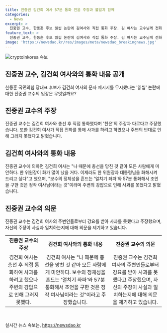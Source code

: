 ```yaml
---
title: 진중권 김건희 여사 57분 통화 친윤 주장과 불일치 함께
categories:
  - News
excerpt: >
  진중권 교수, 한동훈 후보 읽씹 논란에 김여사와 직접 통화 주장. 김 여사는 교수님께 전화해야 했다고 후회 및 주변에서 사과 못 하게 말렸다 주장. 진 교수는 친윤 주장과 다르다며 여사가 총선을 망치지 않았다고 반박. 친윤계와 원희룡 캠프 측의 진 교수에게 문자 메시지를 보여준 의혹을 반박하기 위해 김 여사와의 통화를 공개.
feature_text: >
  진중권 교수, 한동훈 후보 읽씹 논란에 김여사와 직접 통화 주장. 김 여사는 교수님께 전화해야 했다고 후회 및 주변에서 사과 못 하게 말렸다 주장. 진 교수는 친윤 주장과 다르다며 여사가 총선을 망치지 않았다고 반박. 친윤계와 원희룡 캠프 측의 진 교수에게 문자 메시지를 보여준 의혹을 반박하기 위해 김 여사와의 통화를 공개.
image: 'https://newsdao.kr/res/images/meta/newsdao_breakingnews.jpg'
---
```


<p><img src="https://newsdao.kr/res/images/meta/newsdao_breakingnews.jpg" alt="cryptoinkorea 속보" /></p>

<h2>진중권 교수, 김건희 여사와의 통화 내용 공개</h2>

<p data-ke-size="size16">한동훈 국민의힘 당대표 후보가 김건희 여사의 문자 메시지를 무시했다는 '읽씹' 논란에 대한 진중권 교수의 입장은 무엇일까요?</p>

<h2>진중권 교수의 주장</h2>

<p data-ke-size="size16">진중권 교수는 김건희 여사와 총선 후 직접 통화했다며 '친윤'의 주장과 다르다고 주장했습니다. 또한 김건희 여사가 직접 전화를 통해 사과를 하려고 하였으나 주변의 반대로 인해 그러지 못했다고 밝혔습니다.</p>

<h2>김건희 여사와의 통화 내용</h2>

<p data-ke-size="size16">진중권 교수에 의하면 김건희 여사는 "나 때문에 총선을 망친 것 같아 모든 사람에게 미안하다. 한 위원장이 화가 많이 났을 거다. 이제라도 한 위원장과 대통령님을 화해시켜 드리고 싶다"고 했으며, "보수의 정체성을 흔드는 '얼치기 좌파'와 57분 통화해서 조언을 구한 것은 정작 여사님이라는 것"이라며 주변의 강압으로 인해 사과를 못했다고 밝혔습니다.</p>

<h2>진중권 교수의 의문</h2>

<p data-ke-size="size16">진중권 교수는 김건희 여사의 주변인들로부터 강요를 받아 사과를 못했다고 주장했으며, 자신의 주장이 사실과 일치하는지에 대해 의문을 제기하고 있습니다.</p>

<table>
<tbody>
<tr>
<td style="text-align: center; height: 17px;"><b>진중권 교수의 주장</b></td>
<td style="text-align: center; height: 17px;"><b>김건희 여사와의 통화 내용</b></td>
<td style="text-align: center; height: 17px;"><b>진중권 교수의 의문</b></td>
</tr>
<tr>
<td style="text-align: center; height: 17px;">김건희 여사는 총선 후 직접 통화하여 사과를 하려고 했으나 주변의 강압으로 인해 그러지 못했다.</td>
<td style="text-align: center; height: 17px;">김건희 여사는 "나 때문에 총선을 망친 것 같아 모든 사람에게 미안하다. 보수의 정체성을 흔드는 '얼치기 좌파'와 57분 통화해서 조언을 구한 것은 정작 여사님이라는 것"이라고 주장했습니다.</td>
<td style="text-align: center; height: 17px;">진중권 교수는 김건희 여사의 주변인들로부터 강요를 받아 사과를 못했다고 주장했으며, 자신의 주장이 사실과 일치하는지에 대해 의문을 제기하고 있습니다.</td>
</tr>
</tbody>
</table>

<p data-ke-size="size16">&nbsp;</p>
실시간 뉴스 속보는, <a href="https://newsdao.kr" rel="dofollow">https://newsdao.kr</a>


